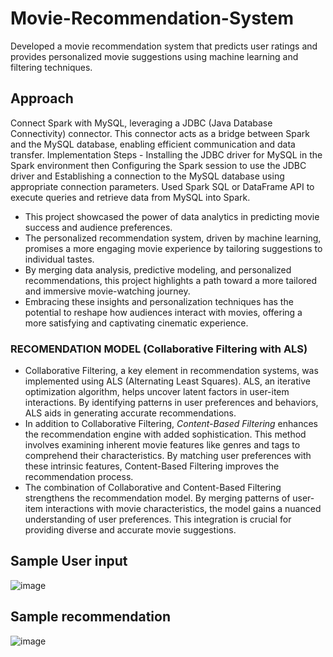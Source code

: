 # Movie-Recommendation-System
Developed a movie recommendation system that predicts user ratings and provides personalized movie suggestions using machine learning and filtering techniques.

## Approach
Connect Spark with MySQL, leveraging a JDBC (Java Database Connectivity) connector. This connector acts as a bridge between Spark and the MySQL database, enabling efficient communication and data transfer.
Implementation Steps - Installing the JDBC driver for MySQL in the Spark environment then Configuring the Spark session to use the JDBC driver and Establishing a connection to the MySQL database using appropriate connection parameters. Used Spark SQL or DataFrame API to execute queries and retrieve data from MySQL into Spark.

* This project showcased the power of data analytics in predicting movie success and audience preferences.
* The personalized recommendation system, driven by machine learning, promises a more engaging movie experience by tailoring suggestions to individual tastes.
* By merging data analysis, predictive modeling, and personalized recommendations, this project highlights a path toward a more tailored and immersive movie-watching journey.
* Embracing these insights and personalization techniques has the potential to reshape how audiences interact with movies, offering a more satisfying and captivating cinematic experience.

### RECOMENDATION MODEL (Collaborative Filtering with ALS)

* Collaborative Filtering, a key element in recommendation systems, was implemented using ALS (Alternating Least Squares). ALS, an iterative optimization algorithm, helps uncover latent factors in user-item interactions. By identifying patterns in user preferences and behaviors, ALS aids in generating accurate recommendations.
* In addition to Collaborative Filtering, *Content-Based Filtering* enhances the recommendation engine with added sophistication. This method involves examining inherent movie features like genres and tags to comprehend their characteristics. By matching user preferences with these intrinsic features, Content-Based Filtering improves the recommendation process.
* The combination of Collaborative and Content-Based Filtering strengthens the recommendation model. By merging patterns of user-item interactions with movie characteristics, the model gains a nuanced understanding of user preferences. This integration is crucial for providing diverse and accurate movie suggestions.

## Sample User input
![image](https://github.com/user-attachments/assets/efee9d6d-36ac-411a-bdda-863dfbfcd265)

## Sample recommendation
![image](https://github.com/user-attachments/assets/903f6be2-fb7a-4eeb-bf02-b83b9d70206d)
